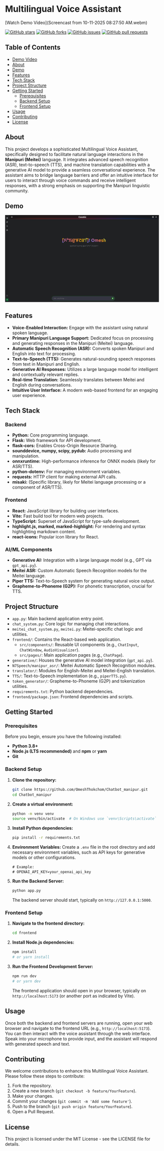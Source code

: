 # Multilingual Voice Assistant

[Watch Demo Video](Screencast from 10-11-2025 08:27:50 AM.webm)

[![GitHub stars](https://img.shields.io/github/stars/OmeshThokchom/Chatbot_manipur?style=social)](https://github.com/OmeshThokchom/Chatbot_manipur/stargazers)
[![GitHub forks](https://img.shields.io/github/forks/OmeshThokchom/Chatbot_manipur?style=social)](https://github.com/OmeshThokchom/Chatbot_manipur/network/members)
[![GitHub issues](https://img.shields.io/github/issues/OmeshThokchom/Chatbot_manipur)](https://github.com/OmeshThokchom/Chatbot_manipur/issues)
[![GitHub pull requests](https://img.shields.io/github/issues-pr/OmeshThokchom/Chatbot_manipur)](https://github.com/OmeshThokchom/Chatbot_manipur/pulls)


## Table of Contents
- [Demo Video](#demo-video)
- [About](#about)
- [Demo](#demo)
- [Features](#features)
- [Tech Stack](#tech-stack)
- [Project Structure](#project-structure)
- [Getting Started](#getting-started)
  - [Prerequisites](#prerequisites)
  - [Backend Setup](#backend-setup)
  - [Frontend Setup](#frontend-setup)
- [Usage](#usage)
- [Contributing](#contributing)
- [License](#license)

## About
This project develops a sophisticated Multilingual Voice Assistant, specifically designed to facilitate natural language interactions in the **Manipuri (Meitei)** language. It integrates advanced speech recognition (ASR), text-to-speech (TTS), and machine translation capabilities with a generative AI model to provide a seamless conversational experience. The assistant aims to bridge language barriers and offer an intuitive interface for users to interact through voice commands and receive intelligent responses, with a strong emphasis on supporting the Manipuri linguistic community.

## Demo
![Screenshot of the Multilingual Voice Assistant user interface, showing a dark theme with a welcome message in Manipuri script and English, and an input field at the bottom.](image.png)

## Features
- **Voice-Enabled Interaction:** Engage with the assistant using natural spoken language.
- **Primary Manipuri Language Support:** Dedicated focus on processing and generating responses in the Manipuri (Meitei) language.
- **Automatic Speech Recognition (ASR):** Converts spoken Manipuri and English into text for processing.
- **Text-to-Speech (TTS):** Generates natural-sounding speech responses from text in Manipuri and English.
- **Generative AI Responses:** Utilizes a large language model for intelligent and contextually relevant replies.
- **Real-time Translation:** Seamlessly translates between Meitei and English during conversations.
- **Intuitive User Interface:** A modern web-based frontend for an engaging user experience.

## Tech Stack
### Backend
- **Python:** Core programming language.
- **Flask:** Web framework for API development.
- **flask-cors:** Enables Cross-Origin Resource Sharing.
- **sounddevice, numpy, scipy, pydub:** Audio processing and manipulation.
- **onnxruntime:** High-performance inference for ONNX models (likely for ASR/TTS).
- **python-dotenv:** For managing environment variables.
- **requests:** HTTP client for making external API calls.
- **misaki:** (Specific library, likely for Meitei language processing or a component of ASR/TTS).

### Frontend
- **React:** JavaScript library for building user interfaces.
- **Vite:** Fast build tool for modern web projects.
- **TypeScript:** Superset of JavaScript for type-safe development.
- **highlight.js, marked, marked-highlight:** For rendering and syntax highlighting markdown content.
- **react-icons:** Popular icon library for React.

### AI/ML Components
- **Generative AI:** Integration with a large language model (e.g., GPT via `gpt_api.py`).
- **Meitei ASR:** Custom Automatic Speech Recognition models for the Meitei language.
- **Piper TTS:** Text-to-Speech system for generating natural voice output.
- **Grapheme-to-Phoneme (G2P):** For phonetic transcription, crucial for TTS.

## Project Structure
- `app.py`: Main backend application entry point.
- `chat_system.py`: Core logic for managing chat interactions.
- `meitei_chat_system.py`, `meitei.py`: Meitei-specific chat logic and utilities.
- `frontend/`: Contains the React-based web application.
  - `src/components/`: Reusable UI components (e.g., `ChatInput`, `ChatWindow`, `AudioVisualizer`).
  - `src/pages/`: Main application pages (e.g., `ChatPage`).
- `generative/`: Houses the generative AI model integration (`gpt_api.py`).
- `N7Speech/manipur_asr/`: Meitei Automatic Speech Recognition modules.
- `translator/`: Modules for English-Meitei and Meitei-English translation.
- `TTS/`: Text-to-Speech implementation (e.g., `piperTTS.py`).
- `token_generator/`: Grapheme-to-Phoneme (G2P) and tokenization utilities.
- `requirements.txt`: Python backend dependencies.
- `frontend/package.json`: Frontend dependencies and scripts.

## Getting Started

### Prerequisites
Before you begin, ensure you have the following installed:
- **Python 3.8+**
- **Node.js (LTS recommended)** and **npm** or **yarn**
- **Git**

### Backend Setup
1.  **Clone the repository:**
    ```bash
    git clone https://github.com/OmeshThokchom/Chatbot_manipur.git
    cd Chatbot_manipur
    ```
2.  **Create a virtual environment:**
    ```bash
    python -m venv venv
    source venv/bin/activate  # On Windows use `venv\Scripts\activate`
    ```
3.  **Install Python dependencies:**
    ```bash
    pip install -r requirements.txt
    ```
4.  **Environment Variables:**
    Create a `.env` file in the root directory and add necessary environment variables, such as API keys for generative models or other configurations.
    ```
    # Example:
    # OPENAI_API_KEY=your_openai_api_key
    ```
5.  **Run the Backend Server:**
    ```bash
    python app.py
    ```
    The backend server should start, typically on `http://127.0.0.1:5000`.

### Frontend Setup
1.  **Navigate to the frontend directory:**
    ```bash
    cd frontend
    ```
2.  **Install Node.js dependencies:**
    ```bash
    npm install
    # or yarn install
    ```
3.  **Run the Frontend Development Server:**
    ```bash
    npm run dev
    # or yarn dev
    ```
    The frontend application should open in your browser, typically on `http://localhost:5173` (or another port as indicated by Vite).

## Usage
Once both the backend and frontend servers are running, open your web browser and navigate to the frontend URL (e.g., `http://localhost:5173`). You can then interact with the voice assistant through the web interface. Speak into your microphone to provide input, and the assistant will respond with generated speech and text.

## Contributing
We welcome contributions to enhance this Multilingual Voice Assistant. Please follow these steps to contribute:
1.  Fork the repository.
2.  Create a new branch (`git checkout -b feature/YourFeature`).
3.  Make your changes.
4.  Commit your changes (`git commit -m 'Add some feature'`).
5.  Push to the branch (`git push origin feature/YourFeature`).
6.  Open a Pull Request.

## License
This project is licensed under the MIT License - see the LICENSE file for details.
